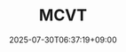 ﻿---
title: "MCVT"
date: 2025-07-30T06:37:19+09:00
lastmod: 2025-07-30T06:37:19+09:00
type: docs
sidebar:
  open: true
weight: 554
---
<div style="display:none">
  <meta property="article:published_time" content="2025-07-29T21:37:19Z" />
  <meta property="article:modified_time" content="2025-07-29T21:37:19Z" />
</div>

